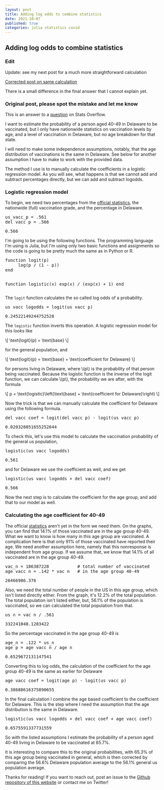 ```yaml
---
layout: post
title: Adding log odds to combine statistics
date: 2021-10-07
published: true
categories: julia statistics covid
---
```


<script type="text/javascript" src="http://cdn.mathjax.org/mathjax/latest/MathJax.js?config=TeX-AMS-MML_HTMLorMML"></script>

<div id="outline-container-org3c385eb" class="outline-2">
<h2 id="org3c385eb">Adding log odds to combine statistics</h2>
<div class="outline-text-2" id="text-org3c385eb">
</div>

<div id="outline-container-orgccf76f3" class="outline-3">
<h3 id="orgccf76f3">Edit</h3>
<div class="outline-text-3" id="text-orgccf76f3">
<p>
<span class="underline">Update: see my next post for a much more straightforward calculation</span>
</p>

<a href="{{page.next.url}}">Corrected post on same calculation</a>

<p>
There is a small difference in the final answer that I cannot explain
yet. 
</p>
</div>
</div>

<div id="outline-container-orgb55f2d3" class="outline-3">
<h3 id="orgb55f2d3">Original post, please spot the mistake and let me know</h3>
<div class="outline-text-3" id="text-orgb55f2d3">
<p>
This is an answer to a <a href="https://stats.stackexchange.com/questions/546774/how-to-combine-state-level-covid-19-vaccination-rates-with-national-demographic">question</a> on Stats Overflow. 
</p>

<p>
I want to estimate the probability of a person aged 40-49 in Delaware
to be vaccinated, but I only have nationwide statistics on
vaccination levels by age, and a level of vaccination in Delaware, but
no age breakdown for that state.
</p>

<p>
I will need to make some independence assumptions, notably, that the
age distribution of vaccinations is the same in Delaware. See below
for another assumption I have to make to work with the provided data.
</p>

<p>
The method I use is to manually calculate the coefficients in a
logistic regression model. As you will see, what happens is that we
cannot add and subtract percentages directly, but we can add and
subtract logodds.
</p>
</div>
</div>

<div id="outline-container-org6a3af3a" class="outline-3">
<h3 id="org6a3af3a">Logistic regression model</h3>
<div class="outline-text-3" id="text-org6a3af3a">
<p>
To begin, we need two percentages from the <a href="https://covid.cdc.gov/covid-data-tracker/#vaccinations_vacc-total-admin-rate-total">official statistics</a>, the
nationwide (full) vaccination grade, and the percentage in Delaware.
</p>

<div class="org-src-container">
<pre class="src src-ess-julia">us_vacc_p = .561
del_vacc_p = .566
</pre>
</div>

<pre class="example">
0.566
</pre>


<p>
I'm going to be using the following functions. The programming language
I'm using is Julia, but I'm using only two basic functions and
assignments so the code is going to be pretty much the same as in
Python or R. 
</p>

<div class="org-src-container">
<pre class="src src-ess-julia">function logit(p)
     log(p / (1 - p))
end

function logistic(x)
    exp(x) / (exp(x) + 1)
end
</pre>
</div>

<p>
The <code>logit</code> function calculates the so called log odds of a probability. 
</p>

<div class="org-src-container">
<pre class="src src-ess-julia">us_vacc_logodds = logit(us_vacc_p)
</pre>
</div>

<pre class="example">
0.24522149244752528
</pre>


<p>
The <code>logistic</code> function inverts this operation. A logistic regression
model for this looks like
</p>

<p>
\[
\text{logit}(p) = \text{base}
\]
</p>

<p>
for the general population, and
</p>

<p>
\[
\text{logit}(p) = \text{base} + \text{coefficient for Delaware}
\]
</p>

<p>
for persons living in Delaware, where \(p\) is the probability of that
person being vaccinated. Because the logistic function is the inverse
of the logit function, we can calculate \(p\), the probability we are
after, with the formula
</p>

<p>
\[
p = \text{logistic}\left(\text{base} + \text{coefficient for Delaware}\right)
\]
</p>

<p>
Now the trick is that we can manually calculate the coefficient for
Delaware using the following formula. 
</p>

<div class="org-src-container">
<pre class="src src-ess-julia">del_vacc_coef = logit(del_vacc_p) - logit(us_vacc_p)
</pre>
</div>

<pre class="example">
0.020328051655252644
</pre>


<p>
To check this, let's use this model to calculate the vaccination
probability of the general us population,
</p>

<div class="org-src-container">
<pre class="src src-ess-julia">logistic(us_vacc_logodds)
</pre>
</div>

<pre class="example">
0.561
</pre>


<p>
and for Delaware we use the coefficient as well, and we get
</p>

<div class="org-src-container">
<pre class="src src-ess-julia">logistic(us_vacc_logodds + del_vacc_coef)
</pre>
</div>

<pre class="example">
0.566
</pre>


<p>
Now the next step is to calculate the coefficient for the age group,
and add that to our model as well. 
</p>
</div>
</div>

<div id="outline-container-orgd901c70" class="outline-3">
<h3 id="orgd901c70">Calculating the age coefficient for 40-49</h3>
<div class="outline-text-3" id="text-orgd901c70">
<p>
The official <a href="https://covid.cdc.gov/covid-data-tracker/#vaccination-demographic">statistics</a> aren't yet in the form we need them. On the
graphs, you can find that 14.1% of those vaccinated are in the age
group 40-49. What we want to know is how many in this age group are
vaccinated. A complication here is that only 91% of those vaccinated
have reported their age. We need another assumption here, namely that
this nonresponse is independent from age group. If we assume that, we
know that 14.1% of all vaccinated are in the age group 40-49.
</p>

<div class="org-src-container">
<pre class="src src-ess-julia">vac_n = 186387228           # total number of vaccinated
age_vacc_n = .142 * vac_n   # in the age group 40-49
</pre>
</div>

<pre class="example">
26466986.376
</pre>


<p>
Also, we need the total number of people in the US in this age group,
which isn't listed directly either. From the graph, it's 12.2% of the
total population. The total population isn't listed either, but, 56.1%
of the population is vaccinated, so we can calculated the total
population from that.
</p>

<div class="org-src-container">
<pre class="src src-ess-julia">us_n = vac_n / .561
</pre>
</div>

<pre class="example">
332241048.1283422
</pre>


<p>
So the percentage vaccinated in the age group 40-49 is
</p>

<div class="org-src-container">
<pre class="src src-ess-julia">age_n = .122 * us_n
age_p = age_vacc_n / age_n
</pre>
</div>

<pre class="example">
0.6529672131147541
</pre>


<p>
Converting this to log odds, the calculation of the coefficient for the age
group 40-49 is the same as earlier for Delaware
</p>

<div class="org-src-container">
<pre class="src src-ess-julia">age_vacc_coef = logit(age_p) - logit(us_vacc_p)
</pre>
</div>

<pre class="example">
0.38688616375890655
</pre>


<p>
In the final calculation I combine the age based coefficient to the
coefficient for Delaware. This is the step where I need the assumption
that the age distribution is the same in Delaware. 
</p>

<div class="org-src-container">
<pre class="src src-ess-julia">logistic(us_vacc_logodds + del_vacc_coef + age_vacc_coef)
</pre>
</div>

<pre class="example">
0.6575591337731559
</pre>


<p>
So with the listed assumptions I estimate the probability of a person
aged 40-49 living in Delaware to be vaccinated at 65.7%.
</p>

<p>
It is interesting to compare this to the original probabilities, with
65.3% of this age group being vaccinated in general, which is then
corrected by comparing the 56.6% Delaware population average to the
56.1% general us population average.
</p>

<p>
Thanks for reading! If you want to reach out, post an issue to the
<a href="https://github.com/Gijs-Koot/Gijs-Koot.github.io">Github repository of this website</a> or contact me on Twitter!
</p>
</div>
</div>
</div>
